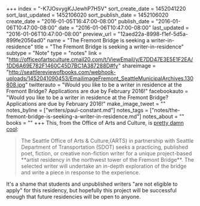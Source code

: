+++
index = "-K7JOsvygKJJewhP7H5V"
sort_create_date = 1452041220
sort_last_updated = 1452106020
sort_publish_date = 1452106020
create_date = "2016-01-05T16:47:00-08:00"
publish_date = "2016-01-06T10:47:00-08:00"
date = "2016-01-06T10:47:00-08:00"
last_updated = "2016-01-06T10:47:00-08:00"
preview_url = "12aed22a-8998-f1ef-5d5a-899fe2056ad0"
name = "The Fremont Bridge is seeking a writer-in-residence"
title = "The Fremont Bridge is seeking a writer-in-residence"
subtype = "Note"
type = "notes"
link = "http://officeofartsculture.cmail20.com/t/ViewEmail/y/E7DD47E3E5E1F2EA/1DD6A69E782F1460C45D7BC1A387288D#fy"
shareimage = "http://seattlereviewofbooks.com/webhook-uploads/1452041090453/EmailimageFremont_SeattleMunicipalArchives.130808.jpg"
twitterauto = "Would you like to be a writer in residence at the Fremont Bridge? Applications are due by February 2016!"
facebookauto = "Would you like to be a writer in residence at the Fremont Bridge? Applications are due by February 2016!"
make_image_tweet = ""
notes_byline = ["writers/paul-constant.md"]
notes_tags = ["notes/the-fremont-bridge-is-seeking-a-writer-in-residence.md"]
notes_about = ""
books = ""
+++
This, from the Office of Arts and Culture, is [pretty damn cool](http://officeofartsculture.cmail20.com/t/ViewEmail/y/E7DD47E3E5E1F2EA/1DD6A69E782F1460C45D7BC1A387288D#fy):

<blockquote>The Seattle Office of Arts & Culture,(ARTS) in partnership with Seattle Department of Transportation (SDOT) seeks a practicing, published poet, fiction, or creative non-fiction writer for a unique project-based **artist residency in the northwest tower of the Fremont Bridge**. The selected writer will undertake an in-depth exploration of the bridge and write a piece in response to the experience.</blockquote>

It's a shame that students and unpublished writers "are not eligible to apply" for this residency, but hopefully this project will be successful enough that future residencies will be open to anyone.
